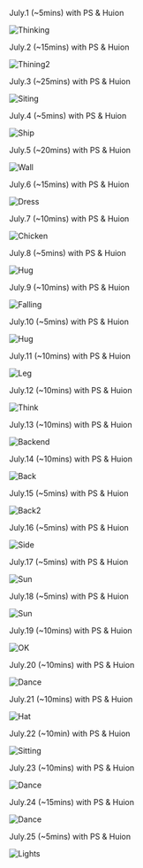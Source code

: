 July.1 (~5mins) with PS & Huion

![Thinking](1.jpg)

July.2 (~15mins) with PS & Huion

![Thining2](2.jpg)

July.3 (~25mins) with PS & Huion

![Siting](3.jpg)

July.4 (~5mins) with PS & Huion

![Ship](4.jpg)

July.5 (~20mins) with PS & Huion

![Wall](5.jpg)

July.6 (~15mins) with PS & Huion

![Dress](6.jpg)

July.7 (~10mins) with PS & Huion

![Chicken](7.jpg)

July.8 (~5mins) with PS & Huion

![Hug](8.jpg)

July.9 (~10mins) with PS & Huion

![Falling](9.jpg)

July.10 (~5mins) with PS & Huion

![Hug](10.jpg)

July.11 (~10mins) with PS & Huion

![Leg](11.jpg)

July.12 (~10mins) with PS & Huion

![Think](12.jpg)

July.13 (~10mins) with PS & Huion

![Backend](13.jpg)

July.14 (~10mins) with PS & Huion

![Back](14.jpg)

July.15 (~5mins) with PS & Huion

![Back2](15.jpg)

July.16 (~5mins) with PS & Huion

![Side](16.jpg)

July.17 (~5mins) with PS & Huion

![Sun](17.jpg)

July.18 (~5mins) with PS & Huion

![Sun](18.jpg)

July.19 (~10mins) with PS & Huion

![OK](19.jpg)

July.20 (~10mins) with PS & Huion

![Dance](20.jpg)

July.21 (~10mins) with PS & Huion

![Hat](21.jpg)

July.22 (~10min) with PS & Huion

![Sitting](22.jpg)

July.23 (~10mins) with PS & Huion

![Dance](23.jpg)

July.24 (~15mins) with PS & Huion

![Dance](24.jpg)

July.25 (~5mins) with PS & Huion

![Lights](25.jpg)
